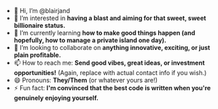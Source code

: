 - 👋 Hi, I’m @blairjand
- 👀 I’m interested in **having a blast and aiming for that sweet, sweet billionaire status.**
- 🌱 I’m currently learning **how to make good things happen (and hopefully, how to manage a private island one day).**
- 💞️ I’m looking to collaborate on **anything innovative, exciting, or just plain profitable.**
- 📫 How to reach me: **Send good vibes, great ideas, or investment opportunities!** (Again, replace with actual contact info if you wish.)
- 😄 Pronouns: **They/Them** (or whatever yours are!)
- ⚡ Fun fact: **I'm convinced that the best code is written when you're genuinely enjoying yourself.**
